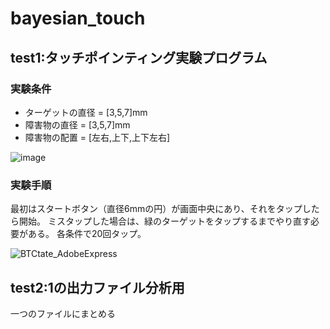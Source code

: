 # bayesian_touch

## test1:タッチポインティング実験プログラム
### 実験条件
- ターゲットの直径 = [3,5,7]mm
- 障害物の直径 = [3,5,7]mm
- 障害物の配置 = [左右,上下,上下左右]

![image](https://user-images.githubusercontent.com/48468687/223697668-a7a7afee-7ca4-4bc5-b65c-9fcb15e99af7.png)

### 実験手順
最初はスタートボタン（直径6mmの円）が画面中央にあり、それをタップしたら開始。
ミスタップした場合は、緑のターゲットをタップするまでやり直す必要がある。
各条件で20回タップ。

![BTCtate_AdobeExpress](https://user-images.githubusercontent.com/48468687/223697709-b525351b-dbee-4dd3-af22-8bd0f132c672.gif)


## test2:1の出力ファイル分析用
一つのファイルにまとめる
